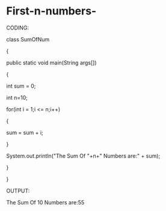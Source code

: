# First-n-numbers-
CODING:

class SumOfNum

 {

 public static void main(String args[])

 {

 int sum = 0;

 int n=10;

 for(int i = 1;i <= n;i++)

 {

 sum = sum + i;

 }

 System.out.println("The Sum Of "+n+" Numbers are:" + sum);

 }

 }

 OUTPUT:

The Sum Of 10 Numbers are:55
